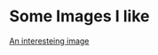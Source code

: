 

# Some Images I like

[An interesteing image](https://www.standard.co.uk/sport/football/manchester-united-vs-west-ham-live-stream-carabao-cup-2021-latest-score-result-watch-tv-team-news-b956478.html)
